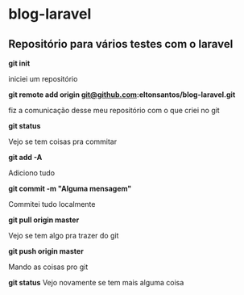 # blog-laravel
Repositório para vários testes com o laravel
--------
**git init**

iniciei um repositório

**git remote add origin git@github.com:eltonsantos/blog-laravel.git**

fiz a comunicação desse meu repositório com o que criei no git

**git status**

Vejo se tem coisas pra commitar

**git add -A**

Adiciono tudo

**git commit -m "Alguma mensagem"**

Commitei tudo localmente

**git pull origin master**

Vejo se tem algo pra trazer do git

**git push origin master**

Mando as coisas pro git

**git status**
Vejo novamente se tem mais alguma coisa
